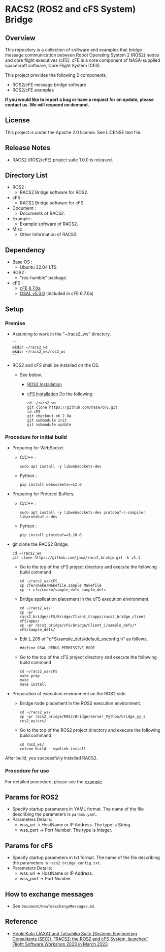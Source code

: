 # RACS2 (ROS2 and cFS System) Bridge

## Overview

This repository is a collection of software and examples that bridge message communication between Robot Operating System 2 (ROS2) nodes and core flight executives (cFE).  cFE is a core component of NASA-supplied spacecraft software, Core Flight System (CFS).

This project provides the following 2 components,

- ROS2/cFE message bridge software
- ROS2/cFE examples

**If you would like to report a bug or have a request for an update, please contact us. We will respond on demand.**

## License

This project is under the Apache 2.0 license. See LICENSE text file.

## Release Notes

- RACS2 (ROS2/cFE) project suite 1.0.0 is released.

## Directory List

- ROS2 :
  - RACS2 Bridge software for ROS2.
- cFS :
  - RACS2 Bridge software for cFS.
- Document :
  - Documents of RACS2.
- Example :
  - Example software of RACS2.
- Misc :
  - Other Information of RACS2.

## Dependency

- Base OS :
  - Ubuntu 22.04 LTS
- ROS2 :
  - "ros-humble" package.
- cFS :
  - [cFE 6.7.0a](https://github.com/nasa/cFS/releases/tag/v6.7.0a)
  - [OSAL v5.0.0](https://github.com/nasa/osal/releases/tag/v5.0.0) (included in cFE 6.7.0a)


## Setup

### Premise

- Assuming to work in the "~/racs2_ws" directory.

      ```
      mkdir ~/racs2_ws
      mkdir ~/racs2_ws/ros2_ws
      ```

- ROS2 and cFS shall be installed on the OS.
  - See below.
    - [ROS2 Installation](https://docs.ros.org/en/foxy/Installation/Ubuntu-Install-Debians.html)

    - [cFS Installation](https://github.com/nasa/cFS)
      Do the following:
      ```
      cd ~/racs2_ws  
      git clone https://github.com/nasa/cFS.git
      cd cFS
      git checkout v6.7.0a
      git submodule init
      git submodule update
      ```

### Procedure for initial build 

- Preparing for WebSocket.
  - C/C++ :
    ```
    sudo apt install -y libwebsockets-dev
    ```
  - Python :
    ```
    pip install websockets==12.0
    ```

- Preparing for Protocol Buffers.
  - C/C++ :
    ```
    sudo apt install -y libwebsockets-dev protobuf-c-compiler libprotobuf-c-dev
    ```
  - Python :
    ```
    pip install protobuf==3.20.0 
    ```

- git clone the RACS2 Bridge.
  ```
  cd ~/racs2_ws
  git clone https://github.com/jaxa/racs2_bridge.git -b v1.1
  ```

  - Go to the top of the cFS project directory and execute the following build command
    ```
    cd ~/racs2_ws/cFS
    cp cfe/cmake/Makefile.sample Makefile
    cp -r cfe/cmake/sample_defs sample_defs
    ```

  - Bridge application placement in the cFS execution environment.
    ```
    cd ~/racs2_ws/
    cp -pr racs2_bridge/cFS/Bridge/Client_C/apps/racs2_bridge_client cFS/apps/
    cp -pr racs2_bridge/cFS/Bridge/Client_C/sample_defs/* cFS/sample_defs/
    ```

  - Edit L.205 of "cFS/sample_defs/default_osconfig.h" as follows,
    ```
    #define OSAL_DEBUG_PERMISSIVE_MODE
    ```

  - Go to the top of the cFS project directory and execute the following build command
    ```
    cd ~/racs2_ws/cFS
    make prep
    make
    make install
    ```

- Preparation of execution environment on the ROS2 side.
  - Bridge node placement in the ROS2 execution environment.
    ```
    cd ~/racs2_ws/
    cp -pr racs2_bridge/ROS2/Bridge/Server_Python/bridge_py_s ros2_ws/src/
    ```
  - Go to the top of the ROS2 project directory and execute the following build command
    ```
    cd ros2_ws/
    colcon build --symlink-install
    ```

After build, you successfully installed RACS2.

### Procedure for use

For detailed procedure, please see the [example](https://github.com/jaxa/racs2_bridge/tree/main/Example). 

## Params for ROS2

- Specify startup parameters in YAML format. The name of the file describing the parameters is `params.yaml`.
- Parameters Details:
  - wss_uri  -> HostName or IP Address. The type is String.
  - wss_port -> Port Number. The type is Integer.

## Params for cFS

- Specify startup parameters in txt format. The name of the file describing the parameters is `racs2_bridge_config.txt`.
- Parameters Details:
  - wss_uri  -> HostName or IP Address.
  - wss_port -> Port Number.

## How to exchange messages

- See `Document/HowToExchangeMessages.md`.

## Reference

* [Hiroki Kato (JAXA) and Tatsuhiko Saito (Systems Engineering Consultants (SEC)). “RACS2: the ROS2 and cFS System, launched” Flight Software Workshop 2023 in March 2023](https://drive.google.com/file/d/1VBsiUEW6Z8pG8LvbM7lEyZMRMz9w-sjX/view)

